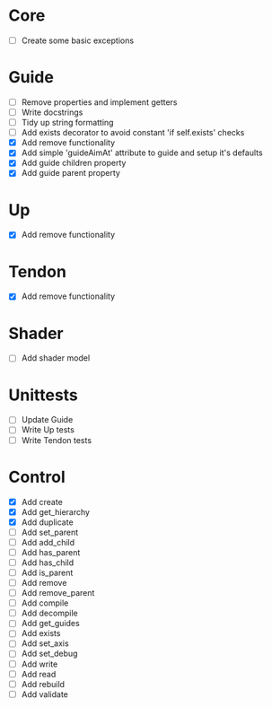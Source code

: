 # Core
- [ ] Create some basic exceptions

# Guide
- [ ] Remove properties and implement getters
- [ ] Write docstrings
- [ ] Tidy up string formatting
- [ ] Add exists decorator to avoid constant 'if self.exists' checks
- [x] Add remove functionality
- [x] Add simple 'guideAimAt' attribute to guide and setup it's defaults
- [x] Add guide children property
- [x] Add guide parent property

# Up
- [x] Add remove functionality

# Tendon
- [x] Add remove functionality

# Shader
- [ ] Add shader model

# Unittests
- [ ] Update Guide
- [ ] Write Up tests
- [ ] Write Tendon tests

# Control
- [x] Add create
- [x] Add get_hierarchy
- [x] Add duplicate
- [ ] Add set_parent
- [ ] Add add_child
- [ ] Add has_parent
- [ ] Add has_child
- [ ] Add is_parent
- [ ] Add remove
- [ ] Add remove_parent
- [ ] Add compile
- [ ] Add decompile
- [ ] Add get_guides
- [ ] Add exists
- [ ] Add set_axis
- [ ] Add set_debug
- [ ] Add write
- [ ] Add read
- [ ] Add rebuild
- [ ] Add validate